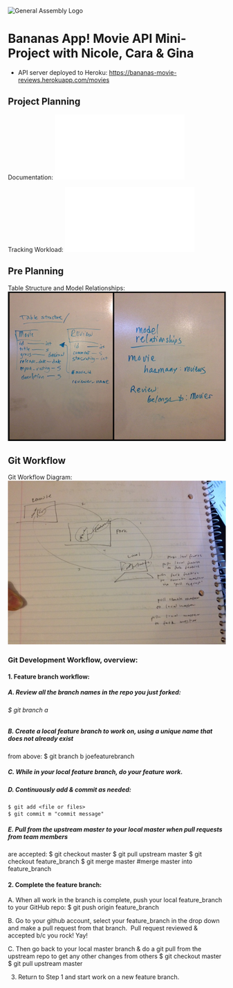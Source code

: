 ![General Assembly Logo](http://i.imgur.com/ke8USTq.png)

# Bananas App!  Movie API Mini-Project with Nicole, Cara & Gina
- API server deployed to Heroku: https://bananas-movie-reviews.herokuapp.com/movies

## Project Planning
Documentation:
![Project Specs and Runbook PDF](README_images/Bananas-ProjectSpecsandRunbook.pdf)

Tracking Workload:
![Sprints PDF](README_images/Bananas-Sprints.pdf)

## Pre Planning
Table Structure and Model Relationships:
![Table Structure and Model Relationships](README_images/preplanning.jpg)

## Git Workflow
Git Workflow Diagram:
![Git Workflow Diagram](README_images/bananas-git-workflow.jpeg)

### Git Development Workflow, overview:

#### 1. Feature branch workflow:
##### A. Review all the branch names in the repo you just forked:
###### $ git branch ­a

##### B. Create a local feature branch to work on, using a unique name that does not already exist
from above:
    $ git branch ­b joe­feature­branch

##### C. While in your local feature branch, do your feature work.

##### D. Continuously add & commit as needed:
    $ git add <file or files>
    $ git commit ­m "commit message"
##### E. Pull from the upstream master to your local master when pull requests from team members
are accepted:
    $ git checkout master
    $ git pull upstream master
    $ git checkout feature_branch
    $ git merge master #merge master into feature_branch

#### 2. Complete the feature branch:
  A. When all work in the branch is complete, push your local feature_branch to your GitHub
repo:
    $ git push origin feature_branch

  B. Go to your github account, select your feature_branch in the drop down and make a pull
request from that branch.
­    Pull request reviewed & accepted b/c you rock! Yay!

  C. Then go back to your local master branch & do a git pull from the upstream repo to get any
other changes from others
    $ git checkout master
    $ git pull upstream master

3. Return to Step 1 and start work on a new feature branch.

